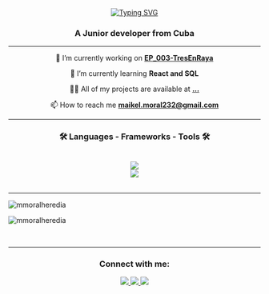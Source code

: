 
<div align="center">
  <a href="https://git.io/typing-svg"><img src="https://readme-typing-svg.demolab.com?font=Fira+Code&weight=600&size=26&duration=4200&pause=1200&center=true&vCenter=true&width=600&height=80&lines=Hi+%F0%9F%91%8B%2C+I'm+Maikel+Moral;self-taught+%F0%9F%93%96%E2%9C%8D%F0%9F%8F%BCin+programming++%F0%9F%92%BB;and+a+passionate+developer+%F0%9F%93%B1+%F0%9F%92%BB;with+big+dreams+%F0%9F%95%B6%F0%9F%A6%BE" alt="Typing SVG" /></a>
</div>

<h3 align="center">A Junior developer from Cuba</h3>

<hr/>

<div align="center">

  🔭 I’m currently working on [**EP_003-TresEnRaya**](https://github.com/mmoralheredia/EP_003-TresEnRaya)
  
  🌱 I’m currently learning **React and SQL**

  👨‍💻 All of my projects are available at [**...**](...)

  📫 How to reach me **maikel.moral232@gmail.com**

</div>

<hr/>

<h3 align="center">🛠 Languages - Frameworks - Tools 🛠</h3> <br>
<div align="center">
    <img src="https://skillicons.dev/icons?i=html,css,javascript,python,sass,pug" />
    <br>
    <img src="https://skillicons.dev/icons?i=git,vite,vscode" />
</div><br>

<hr/>


<p>&nbsp;<img align="left" src="https://github-readme-stats.vercel.app/api?username=mmoralheredia&show_icons=true&locale=en&theme=dark" alt="mmoralheredia" /></p>

<p><img align="center" src="https://github-readme-stats.vercel.app/api/top-langs?username=mmoralheredia&show_icons=true&locale=en&layout=compact&theme=dark" alt="mmoralheredia" /></p>
<br>

<hr/>

<h3 align="center">Connect with me:</h3>
<div align="center">
<a href="https://linkedin.com/in/https://www.linkedin.com/in/mmoralheredia/" target="blank">
  <img src="https://skillicons.dev/icons?i=linkedin" />
</a>
<a href="https://www.instagram.com/maikelmoralmusico/" target="blank">
  <img src="https://skillicons.dev/icons?i=instagram" />
</a>
<a href="https://github.com/mmoralheredia" target="blank">
  <img src="https://skillicons.dev/icons?i=github" />
</a>
</div>

<!---
mmoralheredia/mmoralheredia is a ✨ special ✨ repository because its `README.md` (this file) appears on your GitHub profile.
You can click the Preview link to take a look at your changes.
--->
